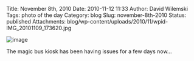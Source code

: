 Title: November 8th, 2010 
Date: 2010-11-12 11:33
Author: David Wilemski
Tags: photo of the day
Category: blog
Slug: november-8th-2010
Status: published
Attachments: blog/wp-content/uploads/2010/11/wpid-IMG_20101109_173620.jpg

![image](http://oromis.davidwilemski.com/blog/wp-content/uploads/2010/11/wpid-IMG_20101109_173620.jpg)

The magic bus kiosk has been having issues for a few days now\... 
